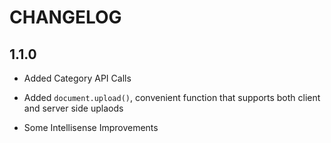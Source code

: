 # CHANGELOG

## 1.1.0

- Added Category API Calls

- Added `document.upload()`, convenient function that supports both client and server side uplaods

- Some Intellisense Improvements

